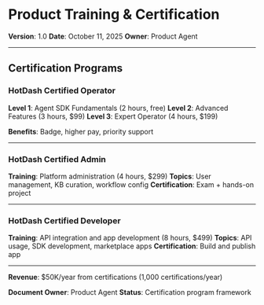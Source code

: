 # Product Training & Certification

**Version**: 1.0
**Date**: October 11, 2025
**Owner**: Product Agent

---

## Certification Programs

### HotDash Certified Operator
**Level 1**: Agent SDK Fundamentals (2 hours, free)
**Level 2**: Advanced Features (3 hours, $99)
**Level 3**: Expert Operator (4 hours, $199)

**Benefits**: Badge, higher pay, priority support

---

### HotDash Certified Admin
**Training**: Platform administration (4 hours, $299)
**Topics**: User management, KB curation, workflow config
**Certification**: Exam + hands-on project

---

### HotDash Certified Developer
**Training**: API integration and app development (8 hours, $499)
**Topics**: API usage, SDK development, marketplace apps
**Certification**: Build and publish app

---

**Revenue**: $50K/year from certifications (1,000 certifications/year)

**Document Owner**: Product Agent
**Status**: Certification program framework

